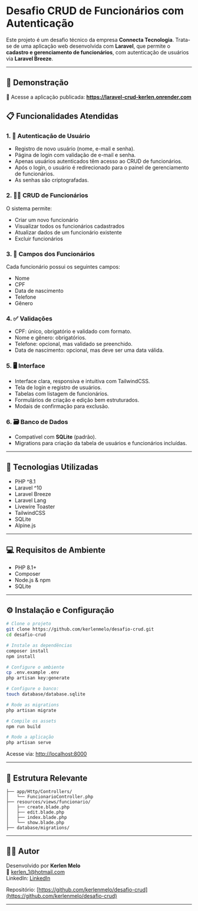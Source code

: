 # Desafio CRUD de Funcionários com Autenticação

Este projeto é um desafio técnico da empresa **Connecta Tecnologia**. Trata-se de uma aplicação web desenvolvida com **Laravel**, que permite o **cadastro e gerenciamento de funcionários**, com autenticação de usuários via **Laravel Breeze**.

---

## 📸 Demonstração

🚀 Acesse a aplicação publicada:
**https://laravel-crud-kerlen.onrender.com**

## 📋 Funcionalidades Atendidas

### 1. 🔐 Autenticação de Usuário

-   Registro de novo usuário (nome, e-mail e senha).
-   Página de login com validação de e-mail e senha.
-   Apenas usuários autenticados têm acesso ao CRUD de funcionários.
-   Após o login, o usuário é redirecionado para o painel de gerenciamento de funcionários.
-   As senhas são criptografadas.

### 2. 🧑‍💼 CRUD de Funcionários

O sistema permite:

-   Criar um novo funcionário
-   Visualizar todos os funcionários cadastrados
-   Atualizar dados de um funcionário existente
-   Excluir funcionários

### 3. 📝 Campos dos Funcionários

Cada funcionário possui os seguintes campos:

-   Nome
-   CPF
-   Data de nascimento
-   Telefone
-   Gênero

### 4. ✅ Validações

-   CPF: único, obrigatório e validado com formato.
-   Nome e gênero: obrigatórios.
-   Telefone: opcional, mas validado se preenchido.
-   Data de nascimento: opcional, mas deve ser uma data válida.

### 5. 🖥️ Interface

-   Interface clara, responsiva e intuitiva com TailwindCSS.
-   Tela de login e registro de usuários.
-   Tabelas com listagem de funcionários.
-   Formulários de criação e edição bem estruturados.
-   Modais de confirmação para exclusão.

### 6. 🗃️ Banco de Dados

-   Compatível com **SQLite** (padrão).
-   Migrations para criação da tabela de usuários e funcionários incluídas.

---

## 🚀 Tecnologias Utilizadas

-   PHP ^8.1
-   Laravel ^10
-   Laravel Breeze
-   Laravel Lang
-   Livewire Toaster
-   TailwindCSS
-   SQLite
-   Alpine.js

---

## 💻 Requisitos de Ambiente

-   PHP 8.1+
-   Composer
-   Node.js & npm
-   SQLite

---

## ⚙️ Instalação e Configuração

```bash
# Clone o projeto
git clone https://github.com/kerlenmelo/desafio-crud.git
cd desafio-crud

# Instale as dependências
composer install
npm install

# Configure o ambiente
cp .env.example .env
php artisan key:generate

# Configure o banco:
touch database/database.sqlite

# Rode as migrations
php artisan migrate

# Compile os assets
npm run build

# Rode a aplicação
php artisan serve
```

Acesse via: [http://localhost:8000](http://localhost:8000)

---

## 📂 Estrutura Relevante

```
├── app/Http/Controllers/
│   └── FuncionarioController.php
├── resources/views/funcionario/
│   ├── create.blade.php
│   ├── edit.blade.php
│   ├── index.blade.php
│   └── show.blade.php
├── database/migrations/
```

---

## 🧑‍💼 Autor

Desenvolvido por **Kerlen Melo**  
📧 kerlen_1@hotmail.com  
LinkedIn: [LinkedIn](https://www.linkedin.com/in/kerlenmelo/)

Repositório: [https://github.com/kerlenmelo/desafio-crud](https://github.com/kerlenmelo/desafio-crud)

---
